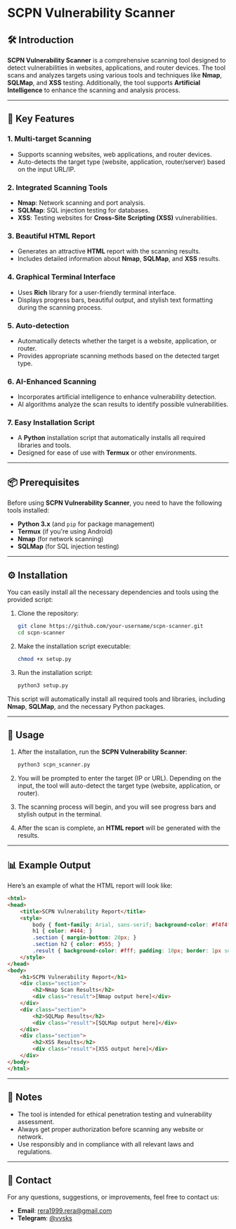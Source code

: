 
# SCPN Vulnerability Scanner

## 🛠️ Introduction
**SCPN Vulnerability Scanner** is a comprehensive scanning tool designed to detect vulnerabilities in websites, applications, and router devices. The tool scans and analyzes targets using various tools and techniques like **Nmap**, **SQLMap**, and **XSS** testing. Additionally, the tool supports **Artificial Intelligence** to enhance the scanning and analysis process.

---

## 🌟 Key Features

### 1. **Multi-target Scanning**
   - Supports scanning websites, web applications, and router devices.
   - Auto-detects the target type (website, application, router/server) based on the input URL/IP.

### 2. **Integrated Scanning Tools**
   - **Nmap**: Network scanning and port analysis.
   - **SQLMap**: SQL injection testing for databases.
   - **XSS**: Testing websites for **Cross-Site Scripting (XSS)** vulnerabilities.

### 3. **Beautiful HTML Report**
   - Generates an attractive **HTML** report with the scanning results.
   - Includes detailed information about **Nmap**, **SQLMap**, and **XSS** results.

### 4. **Graphical Terminal Interface**
   - Uses **Rich** library for a user-friendly terminal interface.
   - Displays progress bars, beautiful output, and stylish text formatting during the scanning process.

### 5. **Auto-detection**
   - Automatically detects whether the target is a website, application, or router.
   - Provides appropriate scanning methods based on the detected target type.

### 6. **AI-Enhanced Scanning**
   - Incorporates artificial intelligence to enhance vulnerability detection.
   - AI algorithms analyze the scan results to identify possible vulnerabilities.

### 7. **Easy Installation Script**
   - A **Python** installation script that automatically installs all required libraries and tools.
   - Designed for ease of use with **Termux** or other environments.

---

## 📦 Prerequisites

Before using **SCPN Vulnerability Scanner**, you need to have the following tools installed:

- **Python 3.x** (and `pip` for package management)
- **Termux** (if you're using Android)
- **Nmap** (for network scanning)
- **SQLMap** (for SQL injection testing)

---

## ⚙️ Installation

You can easily install all the necessary dependencies and tools using the provided script:

1. Clone the repository:
   ```bash
   git clone https://github.com/your-username/scpn-scanner.git
   cd scpn-scanner
   ```

2. Make the installation script executable:
   ```bash
   chmod +x setup.py
   ```

3. Run the installation script:
   ```bash
   python3 setup.py
   ```

This script will automatically install all required tools and libraries, including **Nmap**, **SQLMap**, and the necessary Python packages.

---

## 🚀 Usage

1. After the installation, run the **SCPN Vulnerability Scanner**:
   ```bash
   python3 scpn_scanner.py
   ```

2. You will be prompted to enter the target (IP or URL). Depending on the input, the tool will auto-detect the target type (website, application, or router).

3. The scanning process will begin, and you will see progress bars and stylish output in the terminal.

4. After the scan is complete, an **HTML report** will be generated with the results.

---

## 📊 Example Output

Here’s an example of what the HTML report will look like:

```html
<html>
<head>
    <title>SCPN Vulnerability Report</title>
    <style>
        body { font-family: Arial, sans-serif; background-color: #f4f4f4; color: #333; }
        h1 { color: #444; }
        .section { margin-bottom: 20px; }
        .section h2 { color: #555; }
        .result { background-color: #fff; padding: 10px; border: 1px solid #ddd; }
    </style>
</head>
<body>
    <h1>SCPN Vulnerability Report</h1>
    <div class="section">
        <h2>Nmap Scan Results</h2>
        <div class="result">[Nmap output here]</div>
    </div>
    <div class="section">
        <h2>SQLMap Results</h2>
        <div class="result">[SQLMap output here]</div>
    </div>
    <div class="section">
        <h2>XSS Results</h2>
        <div class="result">[XSS output here]</div>
    </div>
</body>
</html>
```

---

## 📝 Notes

- The tool is intended for ethical penetration testing and vulnerability assessment.
- Always get proper authorization before scanning any website or network.
- Use responsibly and in compliance with all relevant laws and regulations.

---

## 📢 Contact

For any questions, suggestions, or improvements, feel free to contact us:

- **Email**: [rera1999.rera@gmail.com](mailto:rera1999.rera@gmail.com)
- **Telegram**: [@vvsks](https://t.me/vvsks)

